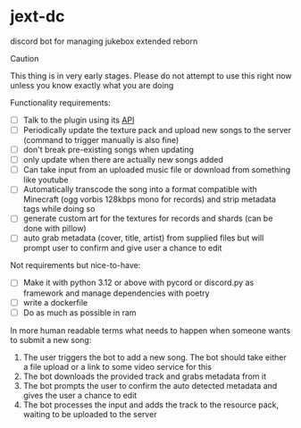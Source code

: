 # jext-dc

discord bot for managing jukebox extended reborn

> [!CAUTION]
> This thing is in very early stages. Please do not attempt to use this right now unless you know exactly what you are doing

Functionality requirements:
- [ ] Talk to the plugin using its [API](https://spartacus04.github.io/jext-reborn/docs/rest-api/)
- [ ] Periodically update the texture pack and upload new songs to the server (command to trigger manually is also fine)
- [ ] don't break pre-existing songs when updating
- [ ] only update when there are actually new songs added
- [ ] Can take input from an uploaded music file or download from something like youtube
- [ ] Automatically transcode the song into a format compatible with Minecraft (ogg vorbis 128kbps mono for records) and strip metadata tags while doing so
- [ ] generate custom art for the textures for records and shards (can be done with pillow)
- [ ] auto grab metadata (cover, title, artist) from supplied files but will prompt user to confirm and give user a chance to edit

Not requirements but nice-to-have:
- [ ] Make it with python 3.12 or above with pycord or discord.py as framework and manage dependencies with poetry
- [ ] write a dockerfile
- [ ] Do as much as possible in ram

In more human readable terms what needs to happen when someone wants to submit a new song:
1. The user triggers the bot to add a new song. The bot should take either a file upload or a link to some video service for this
2. The bot downloads the provided track and grabs metadata from it
3. The bot prompts the user to confirm the auto detected metadata and gives the user a chance to edit
4. The bot processes the input and adds the track to the resource pack, waiting to be uploaded to the server


